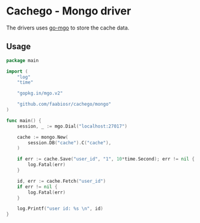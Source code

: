 # Cachego - Mongo driver
The drivers uses [go-mgo](https://github.com/go-mgo/mgo) to store the cache data.

## Usage

```go
package main

import (
	"log"
	"time"

	"gopkg.in/mgo.v2"

	"github.com/faabiosr/cachego/mongo"
)

func main() {
	session, _ := mgo.Dial("localhost:27017")

	cache := mongo.New(
		session.DB("cache").C("cache"),
	)

	if err := cache.Save("user_id", "1", 10*time.Second); err != nil {
		log.Fatal(err)
	}

	id, err := cache.Fetch("user_id")
	if err != nil {
		log.Fatal(err)
	}

	log.Printf("user id: %s \n", id)
}
```
